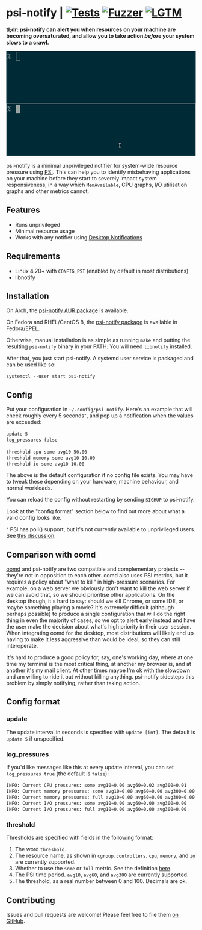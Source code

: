 # psi-notify | [![Tests](https://img.shields.io/travis/cdown/psi-notify/master.svg)](https://travis-ci.com/cdown/psi-notify) [![Fuzzer](https://img.shields.io/travis/cdown/psi-notify/master.svg?label=fuzz)](https://travis-ci.com/cdown/psi-notify) [![LGTM](https://img.shields.io/lgtm/grade/cpp/github/cdown/psi-notify.svg?logo=lgtm&logoWidth=18)](https://lgtm.com/projects/g/cdown/psi-notify/alerts/?mode=list)

**tl;dr: psi-notify can alert you when resources on your machine are becoming
oversaturated, and allow you to take action *before* your system slows to a
crawl.**

![](demo.gif)

psi-notify is a minimal unprivileged notifier for system-wide resource pressure
using [PSI](https://facebookmicrosites.github.io/psi/). This can help you to
identify misbehaving applications on your machine before they start to severely
impact system responsiveness, in a way which `MemAvailable`, CPU graphs, I/O
utilisation graphs and other metrics cannot.

## Features

- Runs unprivileged
- Minimal resource usage
- Works with any notifier using [Desktop
  Notifications](http://www.galago-project.org/specs/notification/0.9/index.html)

## Requirements

- Linux 4.20+ with `CONFIG_PSI` (enabled by default in most distributions)
- libnotify

## Installation

On Arch, the [psi-notify AUR
package](https://aur.archlinux.org/packages/psi-notify/) is available.

On Fedora and RHEL/CentOS 8, the [psi-notify
package](https://src.fedoraproject.org/rpms/psi-notify) is available in
Fedora/EPEL.

Otherwise, manual installation is as simple as running `make` and putting the
resulting `psi-notify` binary in your PATH. You will need `libnotify`
installed.

After that, you just start psi-notify. A systemd user service is packaged and
can be used like so:

    systemctl --user start psi-notify

## Config

Put your configuration in `~/.config/psi-notify`. Here's an example that will
check roughly every 5 seconds⁺, and pop up a notification when the values are
exceeded:

```
update 5
log_pressures false

threshold cpu some avg10 50.00
threshold memory some avg10 10.00
threshold io some avg10 10.00
```

The above is the default configuration if no config file exists. You may have
to tweak these depending on your hardware, machine behaviour, and normal
workloads.

You can reload the config without restarting by sending `SIGHUP` to psi-notify.

Look at the "config format" section below to find out more about what a valid
config looks like.

⁺ PSI has poll() support, but it's not currently available to unprivileged
users. See [this
discussion](https://lore.kernel.org/lkml/20200424153859.GA1481119@chrisdown.name).

## Comparison with oomd

[oomd](https://github.com/facebookincubator/oomd) and psi-notify are two
compatible and complementary projects -- they're not in opposition to each
other. oomd also uses PSI metrics, but it requires a policy about "what to
kill" in high-pressure scenarios. For example, on a web server we obviously
don't want to kill the web server if we can avoid that, so we should prioritise
other applications. On the desktop though, it's hard to say: should we kill
Chrome, or some IDE, or maybe something playing a movie? It's extremely
difficult (although perhaps possible) to produce a single configuration that
will do the right thing in even the majority of cases, so we opt to alert early
instead and have the user make the decision about what's high priority in their
user session. When integrating oomd for the desktop, most distributions will
likely end up having to make it less aggressive than would be ideal, so they
can still interoperate.

It's hard to produce a good policy for, say, one's working day, where at one
time my terminal is the most critical thing, at another my browser is, and at
another it's my mail client. At other times maybe I'm ok with the slowdown and
am willing to ride it out without killing anything. psi-notify sidesteps this
problem by simply notifying, rather than taking action.

## Config format

### update

The update interval in seconds is specified with `update [int]`. The default is
`update 5` if unspecified.

### log_pressures

If you'd like messages like this at every update interval, you can set
`log_pressures true` (the default is `false`):

```
INFO: Current CPU pressures: some avg10=0.00 avg60=0.02 avg300=0.01
INFO: Current memory pressures: some avg10=0.00 avg60=0.00 avg300=0.00
INFO: Current memory pressures: full avg10=0.00 avg60=0.00 avg300=0.00
INFO: Current I/O pressures: some avg10=0.00 avg60=0.00 avg300=0.00
INFO: Current I/O pressures: full avg10=0.00 avg60=0.00 avg300=0.00
```

### threshold

Thresholds are specified with fields in the following format:

1. The word `threshold`.
2. The resource name, as shown in `cgroup.controllers`. `cpu`, `memory`, and
   `io` are currently supported.
3. Whether to use the `some` or `full` metric. See the definition
   [here](https://facebookmicrosites.github.io/psi/docs/overview#pressure-metric-definitions).
4. The PSI time period. `avg10`, `avg60`, and `avg300` are currently supported.
5. The threshold, as a real number between 0 and 100. Decimals are ok.

## Contributing

Issues and pull requests are welcome! Please feel free to file them [on
GitHub](https://github.com/cdown/psi-notify).

[sd_notify]: https://www.freedesktop.org/software/systemd/man/sd_notify.html
